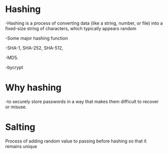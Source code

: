 # Hashing

-Hashing is a process of converting data (like a string, number, or file) into a fixed-size string of characters, which typically appears random

-Some major hashing function

-SHA-1, SHA-252, SHA-512,

-MD5.

-bycrypt

# Why hashing

-to securely store passwords in a way that makes them difficult to recover or misuse.

# Salting

Process of adding random value to passing before hashing so that it remains unique
